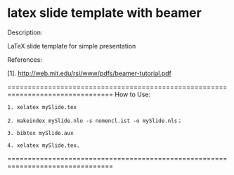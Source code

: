 latex slide template with beamer
================================================================================
Description: 

LaTeX slide template for simple presentation

References: 

[1]. http://web.mit.edu/rsi/www/pdfs/beamer-tutorial.pdf

================================================================================
How to Use:

    1. xelatex mySlide.tex

    2. makeindex mySlide.nlo -s nomencl.ist -o mySlide.nls；

    3. bibtex mySlide.aux

    4. xelatex mySlide.tex.

================================================================================